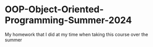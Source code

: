 # OOP-Object-Oriented-Programming-Summer-2024
My homework that I did at my time when taking this course over the summer 
